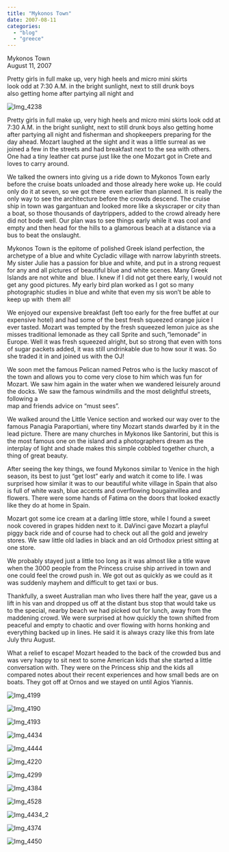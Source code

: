 ```yaml
---
title: "Mykonos Town"
date: 2007-08-11
categories: 
  - "blog"
  - "greece"
---
```


Mykonos Town  
August 11, 2007

Pretty girls in full make up, very high heels and micro mini skirts  
look odd at 7:30 A.M. in the bright sunlight, next to still drunk boys  
also getting home after partying all night and

<!--more-->

![Img_4238](https://pub-ac94b3f306b24c0dba4238943c97f2e1.r2.dev/photos/uncategorized/2008/02/28/img_4238.png)

Pretty girls in full make up, very high heels and micro mini skirts look odd at 7:30 A.M. in the bright sunlight, next to still drunk boys also getting home after partying all night and fisherman and shopkeepers preparing for the day ahead. Mozart laughed at the sight and it was a little surreal as we joined a few in the streets and had breakfast next to the sea with others. One had a tiny leather cat purse just like the one Mozart got in Crete and loves to carry around.

We talked the owners into giving us a ride down to Mykonos Town early before the cruise boats unloaded and those already here woke up. He could only do it at seven, so we got there  even earlier than planned. It is really the only way to see the architecture before the crowds descend. The cruise ship in town was gargantuan and looked more like a skyscraper or city than a boat, so those thousands of daytrippers, added to the crowd already here did not bode well. Our plan was to see things early while it was cool and empty and then head for the hills to a glamorous beach at a distance via a bus to beat the onslaught.

Mykonos Town is the epitome of polished Greek island perfection, the archetype of a blue and white Cycladic village with narrow labyrinth streets. My sister Julie has a passion for blue and white, and put in a strong request for any and all pictures of beautiful blue and white scenes. Many Greek Islands are not white and  blue. I knew if I did not get there early, I would not get any good pictures. My early bird plan worked as I got so many photographic studies in blue and white that even my sis won’t be able to keep up with  them all!

We enjoyed our expensive breakfast (left too early for the free buffet at our expensive hotel) and had some of the best fresh squeezed orange juice I ever tasted. Mozart was tempted by the fresh squeezed lemon juice as she misses traditional lemonade as they call Sprite and such,“lemonade” in Europe. Well it was fresh squeezed alright, but so strong that even with tons of sugar packets added, it was still undrinkable due to how sour it was. So she traded it in and joined us with the OJ!

We soon met the famous Pelican named Petros who is the lucky mascot of the town and allows you to come very close to him which was fun for Mozart. We saw him again in the water when we wandered leisurely around the docks. We saw the famous windmills and the most delightful streets, following a  
map and friends advice on “must sees”.

We walked around the Little Venice section and worked our way over to the famous Panagia Paraportiani, where tiny Mozart stands dwarfed by it in the lead picture. There are many churches in Mykonos like Santorini, but this is the most famous one on the island and a photographers dream as the interplay of light and shade makes this simple cobbled together church, a thing of great beauty.

After seeing the key things, we found Mykonos similar to Venice in the high season, its best to just “get lost” early and watch it come to life. I was surprised how similar it was to our beautiful white village in Spain that also is full of white wash, blue accents and overflowing bougainvillea and flowers. There were some hands of Fatima on the doors that looked exactly like they do at home in Spain.

Mozart got some ice cream at a darling little store, while I found a sweet nook covered in grapes hidden next to it. DaVinci gave Mozart a playful piggy back ride and of course had to check out all the gold and jewelry stores. We saw little old ladies in black and an old Orthodox priest sitting at one store.

We probably stayed just a little too long as it was almost like a title wave when the 3000 people from the Princess cruise ship arrived in town and one could feel the crowd push in. We got out as quickly as we could as it was suddenly mayhem and difficult to get taxi or bus.

Thankfully, a sweet Australian man who lives there half the year, gave us a lift in his van and dropped us off at the distant bus stop that would take us to the special, nearby beach we had picked out for lunch, away from the maddening crowd. We were surprised at how quickly the town shifted from peaceful and empty to chaotic and over flowing with horns honking and everything backed up in lines. He said it is always crazy like this from late July thru August.

What a relief to escape! Mozart headed to the back of the crowded bus and was very happy to sit next to some American kids that she started a little conversation with. They were on the Princess ship and the kids all compared notes about their recent experiences and how small beds are on boats. They got off at Ornos and we stayed on until Agios Yiannis.

![Img_4199](https://pub-ac94b3f306b24c0dba4238943c97f2e1.r2.dev/photos/uncategorized/2008/02/28/img_4199.png)

![Img_4190](https://pub-ac94b3f306b24c0dba4238943c97f2e1.r2.dev/photos/uncategorized/2008/02/28/img_4190.png)

![Img_4193](https://pub-ac94b3f306b24c0dba4238943c97f2e1.r2.dev/photos/uncategorized/2008/02/28/img_4193.png)

![Img_4434](https://pub-ac94b3f306b24c0dba4238943c97f2e1.r2.dev/photos/uncategorized/2008/02/28/img_4434.png)

![Img_4444](https://pub-ac94b3f306b24c0dba4238943c97f2e1.r2.dev/photos/uncategorized/2008/02/28/img_4444.png)

![Img_4220](https://pub-ac94b3f306b24c0dba4238943c97f2e1.r2.dev/photos/uncategorized/2008/02/28/img_4220.png)

![Img_4299](https://pub-ac94b3f306b24c0dba4238943c97f2e1.r2.dev/photos/uncategorized/2008/02/28/img_4299.png)

![Img_4384](https://pub-ac94b3f306b24c0dba4238943c97f2e1.r2.dev/photos/uncategorized/2008/02/28/img_4384.png)

![Img_4528](https://pub-ac94b3f306b24c0dba4238943c97f2e1.r2.dev/photos/uncategorized/2008/02/28/img_4528.png)

![Img_4434_2](https://pub-ac94b3f306b24c0dba4238943c97f2e1.r2.dev/photos/uncategorized/2008/02/28/img_4434_2.png)

![Img_4374](https://pub-ac94b3f306b24c0dba4238943c97f2e1.r2.dev/photos/uncategorized/2008/02/28/img_4374.png)

![Img_4450](https://pub-ac94b3f306b24c0dba4238943c97f2e1.r2.dev/photos/uncategorized/2008/02/28/img_4450.png)
